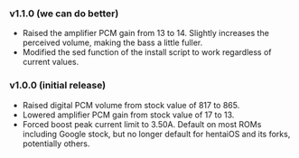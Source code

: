 ### v1.1.0 (we can do better)
- Raised the amplifier PCM gain from 13 to 14. Slightly increases the perceived volume, making the bass a little fuller.
- Modified the sed function of the install script to work regardless of current values.

### v1.0.0 (initial release)
- Raised digital PCM volume from stock value of 817 to 865.
- Lowered amplifier PCM gain from stock value of 17 to 13.
- Forced boost peak current limit to 3.50A. Default on most ROMs including Google stock, but no longer default for hentaiOS and its forks, potentially others.
